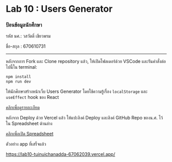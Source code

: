 # Lab 10 : Users Generator

### ป้อนข้อมูลนักศึกษา

รหัส นศ.: วสวัตติ์ เขียวพรม

ชื่อ-สกุล : 670610731

---

หลังจากการ Fork และ Clone repository แล้ว, ให้เปิดโฟลเดอร์ด้วย VSCode และรันคำสั่งต่อไปนี้ใน terminal:

```bash
npm install
npm run dev
```

ให้นักศึกษาสร้างหน้าเว็บ Users Generator โดยใช้ความรู้เรื่อง `localStorage` และ `useEffect` hook ของ React

[คลิกเพื่อดูรายละเอียด](https://o365cmu-my.sharepoint.com/:b:/g/personal/dome_potikanond_cmu_ac_th/Eenvm5atLKhHv4P9f06JCbsBAlBK-p9SWQfe4CJcLVVBRg?e=psVH6B)

หลังจาก Deploy ด้วย Vercel แล้ว ให้แปะลิงค์ Deploy และลิงค์ GitHub Repo ของน.ศ. ไว้ใน Spreadsheet ด้านล่าง

[คลิกเพื่อเปิด Spreadsheet](https://o365cmu-my.sharepoint.com/:x:/g/personal/dome_potikanond_cmu_ac_th/ETFvzKA2h2lKk-3ktumEanUBRtX4sAvNHk-ssok3MFwYOg)

ตัวอย่าง app ที่เสร็จแล้ว

https://lab10-tuinuichanadda-67062039.vercel.app/
